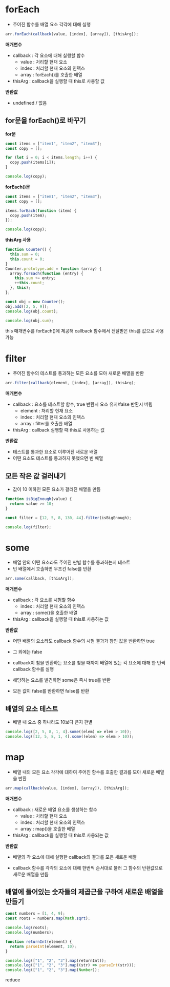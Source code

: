 # forEach

- 주어진 함수를 배열 요소 각각에 대해 실행

```js
arr.forEach(callback(value, [index], [array]), [thisArg]);
```

**매개변수**

- callback : 각 요소에 대해 실행할 함수
  - value : 처리할 현재 요소
  - index : 처리할 현재 요소의 인덱스
  - array : forEach()를 호출한 배열
- thisArg : callback을 실행할 때 this로 사용할 값

**반환값**

- undefined / 없음

## for문을 forEach()로 바꾸기

**for문**

```js
const items = ["item1", "item2", "item3"];
const copy = [];

for (let i = 0; i < items.length; i++) {
  copy.push(items[i]);
}

console.log(copy);
```

**forEach()문**

```js
const items = ["item1", "item2", "item3"];
const copy = [];

items.forEach(function (item) {
  copy.push(item);
});

console.log(copy);
```

**thisArg 사용**

```js
function Counter() {
  this.sum = 0;
  this.count = 0;
}
Counter.prototype.add = function (array) {
  array.forEach(function (entry) {
    this.sum += entry;
    ++this.count;
  }, this);
};

const obj = new Counter();
obj.add([2, 5, 9]);
console.log(obj.count);

console.log(obj.sum);
```

this 매개변수를 forEach()에 제공해 callback 함수에서 전달받은 this를 값으로 사용가능

# filter

- 주어진 함수의 테스트를 통과하는 모든 요소를 모아 새로운 배열을 반환

```js
arr.filter(callback(element, [index], [array]), thisArg);
```

**매개변수**

- callback : 요소를 테스트할 함수, true 반환시 요소 유지/false 반환시 버림
  - element : 처리할 현재 요소
  - index : 처리할 현재 요소의 인덱스
  - array : filter를 호출한 배열
- thisArg : callback 실행할 때 this로 사용하는 값

**반환값**

- 테스트를 통과한 요소로 이루어진 새로운 배열
- 어떤 요소도 테스트를 통과하지 못했으면 빈 배열

## 모든 작은 값 걸러내기

- 값이 10 이하인 모든 요소가 걸러진 배열을 만듬

```js
function isBigEnough(value) {
  return value >= 10;
}

const filter = [12, 5, 8, 130, 44].filter(isBigEnough);

console.log(filter);
```

# some

- 배열 안의 어떤 요소라도 주어진 판별 함수를 통과하는지 테스트
- 빈 배열에서 호출하면 무조건 false를 반환

```js
arr.some(callback, [thisArg]);
```

**매개변수**

- callback : 각 요소를 시험할 함수
  - index : 처리할 현재 요소의 인덱스
  - array : some()을 호출한 배열
- thisArg : callback을 실행할 때 this로 사용하는 값

**반환값**

- 어떤 배열의 요소라도 callback 함수의 시험 결과가 참인 값을 반환하면 true
- 그 외에는 false

- callback이 참을 반환하는 요소를 찾을 때까지 배열에 있는 각 요소에 대해 한 번씩 callback 함수를 실행
- 해당하는 요소를 발견하면 some은 즉시 true를 반환
- 모든 값이 false를 반환하면 false를 반환

## 배열의 요소 테스트

- 배열 내 요소 중 하나라도 10보다 큰지 판별

```js
console.log([2, 5, 8, 1, 4].some((elem) => elem > 10));
console.log([12, 5, 8, 1, 4].some((elem) => elem > 10));
```

# map

- 배열 내의 모든 요소 각각에 대하여 주어진 함수를 호출한 결과를 모아 새로운 배열을 반환

```js
arr.map(callback(value, [index], [array]), [thisArg]);
```

**매개변수**

- callback : 새로운 배열 요소를 생성하는 함수
  - value : 처리할 현재 요소
  - index : 처리할 현재 요소의 인덱스
  - array : map()을 호출한 배열
- thisArg : callback을 실행할 때 this로 사용되는 값

**반환값**

- 배열의 각 요소에 대해 실행한 callback의 결과를 모은 새로운 배열

- callback 함수를 각각의 요소에 대해 한번씩 순서대로 불러 그 함수의 반환값으로 새로운 배열을 만듬

## 배열에 들어있는 숫자들의 제곱근을 구하여 새로운 배열을 만들기

```js
const numbers = [1, 4, 9];
const roots = numbers.map(Math.sqrt);

console.log(roots);
console.log(numbers);
```

```js
function returnInt(element) {
  return parseInt(element, 10);
}

console.log(["1", "2", "3"].map(returnInt));
console.log(["1", "2", "3"].map((str) => parseInt(str)));
console.log(["1", "2", "3"].map(Number));
```

reduce
